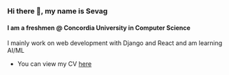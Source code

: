 ### Hi there 👋, my name is Sevag
#### I am a freshmen @ Concordia University in Computer Science 

I mainly work on web development with Django and React and am learning AI/ML

- You can view my CV [here](https://drive.google.com/file/d/1A0kgOV524iQ66FccByxMOLyWBLANKmmy/view)
